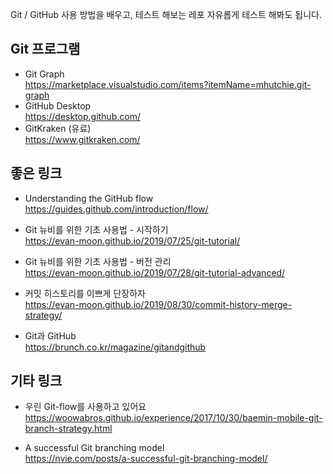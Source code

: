 Git / GitHub 사용 방법을 배우고, 테스트 해보는 레포
자유롭게 테스트 해봐도 됩니다. 

## Git 프로그램
- Git Graph  
https://marketplace.visualstudio.com/items?itemName=mhutchie.git-graph
- GitHub Desktop  
https://desktop.github.com/
- GitKraken (유료)  
https://www.gitkraken.com/

## 좋은 링크
- Understanding the GitHub flow  
https://guides.github.com/introduction/flow/

- Git 뉴비를 위한 기초 사용법 - 시작하기  
https://evan-moon.github.io/2019/07/25/git-tutorial/

- Git 뉴비를 위한 기초 사용법 - 버전 관리  
https://evan-moon.github.io/2019/07/28/git-tutorial-advanced/

- 커밋 히스토리를 이쁘게 단장하자   
https://evan-moon.github.io/2019/08/30/commit-history-merge-strategy/

- Git과 GitHub  
https://brunch.co.kr/magazine/gitandgithub


## 기타 링크
- 우린 Git-flow를 사용하고 있어요  
https://woowabros.github.io/experience/2017/10/30/baemin-mobile-git-branch-strategy.html

- A successful Git branching model  
https://nvie.com/posts/a-successful-git-branching-model/
 
  
